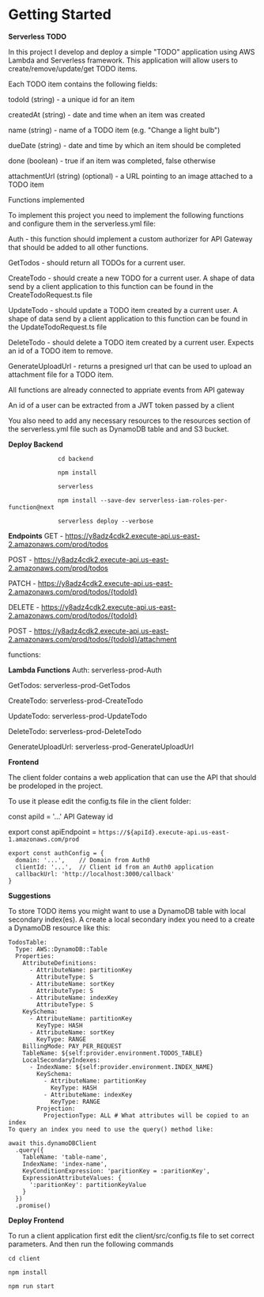 # Getting Started

**Serverless TODO**

In this project I develop and deploy a simple "TODO" application using AWS Lambda and Serverless framework. This application will allow users to 
create/remove/update/get TODO items. 

Each TODO item contains the following fields:

todoId (string) - a unique id for an item

createdAt (string) - date and time when an item was created

name (string) - name of a TODO item (e.g. "Change a light bulb")

dueDate (string) - date and time by which an item should be completed

done (boolean) - true if an item was completed, false otherwise

attachmentUrl (string) (optional) - a URL pointing to an image attached to a TODO item

Functions implemented

To implement this project you need to implement the following functions and configure them in the serverless.yml file:

Auth - this function should implement a custom authorizer for API Gateway that should be added to all other functions.

GetTodos - should return all TODOs for a current user.

CreateTodo - should create a new TODO for a current user. A shape of data send by a client application to this function can be found in the CreateTodoRequest.ts file

UpdateTodo - should update a TODO item created by a current user. A shape of data send by a client application to this function can be found in the UpdateTodoRequest.ts file

DeleteTodo - should delete a TODO item created by a current user. Expects an id of a TODO item to remove.

GenerateUploadUrl - returns a presigned url that can be used to upload an attachment file for a TODO item.

All functions are already connected to appriate events from API gateway

An id of a user can be extracted from a JWT token passed by a client

You also need to add any necessary resources to the resources section of the serverless.yml file such as DynamoDB table and and S3 bucket.

**Deploy Backend**
```
              cd backend
```
```
              npm install
```
```
              serverless
```
```
              npm install --save-dev serverless-iam-roles-per-function@next 
```
```
              serverless deploy --verbose
```
**Endpoints**
GET - https://y8adz4cdk2.execute-api.us-east-2.amazonaws.com/prod/todos

POST - https://y8adz4cdk2.execute-api.us-east-2.amazonaws.com/prod/todos

PATCH - https://y8adz4cdk2.execute-api.us-east-2.amazonaws.com/prod/todos/{todoId}

DELETE - https://y8adz4cdk2.execute-api.us-east-2.amazonaws.com/prod/todos/{todoId}

POST - https://y8adz4cdk2.execute-api.us-east-2.amazonaws.com/prod/todos/{todoId}/attachment

functions:

**Lambda Functions**
Auth: serverless-prod-Auth

GetTodos: serverless-prod-GetTodos

CreateTodo: serverless-prod-CreateTodo

UpdateTodo: serverless-prod-UpdateTodo

DeleteTodo: serverless-prod-DeleteTodo

GenerateUploadUrl: serverless-prod-GenerateUploadUrl

**Frontend**

The client folder contains a web application that can use the API that should be prodeloped in the project.

To use it please edit the config.ts file in the client folder:

const apiId = '...' API Gateway id

export const apiEndpoint = `https://${apiId}.execute-api.us-east-1.amazonaws.com/prod`

```
export const authConfig = {
  domain: '...',    // Domain from Auth0
  clientId: '...',  // Client id from an Auth0 application
  callbackUrl: 'http://localhost:3000/callback'
}
```
**Suggestions**

To store TODO items you might want to use a DynamoDB table with local secondary index(es). A create a local secondary index you need to a create a DynamoDB resource like this:

```
TodosTable:
  Type: AWS::DynamoDB::Table
  Properties:
    AttributeDefinitions:
      - AttributeName: partitionKey
        AttributeType: S
      - AttributeName: sortKey
        AttributeType: S
      - AttributeName: indexKey
        AttributeType: S
    KeySchema:
      - AttributeName: partitionKey
        KeyType: HASH
      - AttributeName: sortKey
        KeyType: RANGE
    BillingMode: PAY_PER_REQUEST
    TableName: ${self:provider.environment.TODOS_TABLE}
    LocalSecondaryIndexes:
      - IndexName: ${self:provider.environment.INDEX_NAME}
        KeySchema:
          - AttributeName: partitionKey
            KeyType: HASH
          - AttributeName: indexKey
            KeyType: RANGE
        Projection:
          ProjectionType: ALL # What attributes will be copied to an index
To query an index you need to use the query() method like:

await this.dynamoDBClient
  .query({
    TableName: 'table-name',
    IndexName: 'index-name',
    KeyConditionExpression: 'paritionKey = :paritionKey',
    ExpressionAttributeValues: {
      ':paritionKey': partitionKeyValue
    }
  })
  .promise()
  ```

**Deploy Frontend**

To run a client application first edit the client/src/config.ts file to set correct parameters. And then run the following commands
```
cd client
```
```
npm install
```
```
npm run start
```

